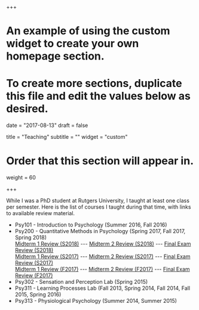 +++
# An example of using the custom widget to create your own homepage section.
# To create more sections, duplicate this file and edit the values below as desired.

date = "2017-08-13"
draft = false

title = "Teaching"
subtitle = ""
widget = "custom"

# Order that this section will appear in.
weight = 60

+++

While I was a PhD student at Rutgers University, I taught at least one class per semester.  Here is the list of courses I taught during that time, with links to available review material.

- Psy101 - Introduction to Psychology (Summer 2016, Fall 2016)
- Psy200 - Quantitative Methods in Psychology (Spring 2017, Fall 2017, Spring 2018) <br>
<a href="https://youtu.be/GEifqfY28tI">Midterm 1 Review (S2018)</a> --- <a href="https://youtu.be/LOBjmLuEITM">Midterm 2 Review (S2018)</a> --- 
<a href="https://youtu.be/_RPKAraMJlQ">Final Exam Review (S2018)</a><br>
<a href="https://www.youtube.com/watch?v=WlddQcBbcl4">Midterm 1 Review (S2017)</a> --- <a href="https://www.youtube.com/watch?v=eKaNfA_OT_c">Midterm 2 Review (S2017)</a> --- 
<a href="https://www.youtube.com/watch?v=yQVMa0Ajnt4">Final Exam Review (S2017)</a> <br>
<a href="https://www.youtube.com/watch?v=otcI3poGT5E">Midterm 1 Review (F2017)</a> ---
<a href="https://www.youtube.com/watch?v=hJdZsoZnKtk">Midterm 2 Review (F2017)</a> ---
<a href="https://www.youtube.com/watch?v=i7cv6RLk9nI">Final Exam Review (F2017)</a>
- Psy302 - Sensation and Perception Lab (Spring 2015)
- Psy311 - Learning Processes Lab (Fall 2013, Spring 2014, Fall 2014, Fall 2015, Spring 2016)
- Psy313 - Physiological Psychology (Summer 2014, Summer 2015)



